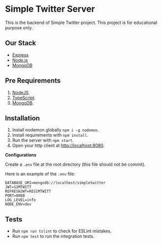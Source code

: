 # Simple Twitter Server

This is the backend of Simple Twitter project. This project is for educational purpose only.

## Our Stack
  * [Express](http://expressjs.com)
  * [Node.js](https://nodejs.org)
  * [MongoDB](https://www.mongodb.com)

## Pre Requirements
  1. [NodeJS](https://nodejs.org).
  2. [TypeScript](https://www.typescriptlang.org).
  3. [MongoDB](https://www.mongodb.com).

## Installation
  1. Install nodemon globally `npm i -g nodemon`.
  1. Install requirements with `npm install`.
  2. Run the server with `npm start`.
  3. Open your http client at [http://localhost:8080](http://localhost:8080).

**Configurations**

Create a `.env` file at the root directory (this file should not be commit).

Here is an example of the `.env` file:
```
DATABASE_URI=mongodb://localhost/simpletwitter
JWT=SIMTWITT
REFRESHJWT=RESIMTWITT
PORT=8080
LOG_LEVEL=info
NODE_ENV=dev
```

## Tests
  * Run `npm run tslint` to check for ESLint mistakes.
  * Run `npm test` to run the integration tests.
